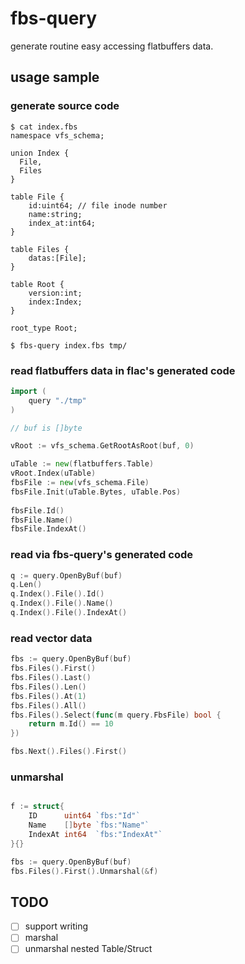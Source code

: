 # fbs-query 

generate routine easy accessing flatbuffers data.

## usage sample

### generate source code
```console
$ cat index.fbs
namespace vfs_schema;

union Index {
  File,
  Files
}

table File {
    id:uint64; // file inode number
    name:string;
    index_at:int64;
}

table Files {
    datas:[File];
}

table Root {
    version:int;
    index:Index;
}

root_type Root;

$ fbs-query index.fbs tmp/
```


### read flatbuffers data in flac's generated code

```go
import (
    query "./tmp"
)

// buf is []byte

vRoot := vfs_schema.GetRootAsRoot(buf, 0)

uTable := new(flatbuffers.Table)
vRoot.Index(uTable)
fbsFile := new(vfs_schema.File)
fbsFile.Init(uTable.Bytes, uTable.Pos)
  
fbsFile.Id()
fbsFile.Name()
fbsFile.IndexAt()
```


### read via fbs-query's generated code

```go
q := query.OpenByBuf(buf)
q.Len()
q.Index().File().Id()
q.Index().File().Name()
q.Index().File().IndexAt()

```

### read vector data 

```go
fbs := query.OpenByBuf(buf)
fbs.Files().First()
fbs.Files().Last()
fbs.Files().Len()
fbs.Files().At(1)
fbs.Files().All()
fbs.Files().Select(func(m query.FbsFile) bool {
    return m.Id() == 10
})

fbs.Next().Files().First()

```

### unmarshal 

```go

f := struct{
    ID      uint64 `fbs:"Id"`
	Name    []byte `fbs:"Name"`
	IndexAt int64  `fbs:"IndexAt"`
}{}

fbs := query.OpenByBuf(buf)
fbs.Files().First().Unmarshal(&f)

```


## TODO

- [ ] support writing
- [ ] marshal
- [ ] unmarshal nested Table/Struct